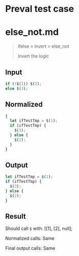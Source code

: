 # Preval test case

# else_not.md

> ifelse > invert > else_not
>
> Invert the logic

## Input

`````js filename=intro
if (!$(1)) $(2);
else $(3);
`````

## Normalized

`````js filename=intro
{
  let ifTestTmp = $(1);
  if (ifTestTmp) {
    $(3);
  } else {
    $(2);
  }
}
`````

## Output

`````js filename=intro
let ifTestTmp = $(1);
if (ifTestTmp) {
  $(3);
} else {
  $(2);
}
`````

## Result

Should call `$` with:
[[1], [2], null];

Normalized calls: Same

Final output calls: Same
